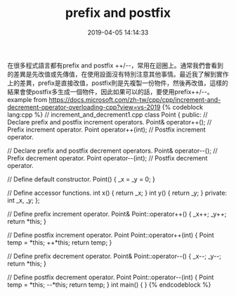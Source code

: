 ﻿---
title: prefix and postfix
date: 2019-04-05 14:14:33
category: 隨筆
tags:
- 隨筆
---
在很多程式語言都有prefix and postfix ++/--，常用在迴圈上。通常我們會看到的差異是先改值或先傳值，在使用設面沒有特別注意其他事情。最近我了解到實作上的差異，prefix是直接改值，postfix則是先複製一份物件，然後再改值，這樣的結果會使postfix多生成一個物件，因此如果可以的話，要使用prefix++/--。
example from https://docs.microsoft.com/zh-tw/cpp/cpp/increment-and-decrement-operator-overloading-cpp?view=vs-2019
{% codeblock lang:cpp %}
// increment_and_decrement1.cpp
class Point
{
public:
   // Declare prefix and postfix increment operators.
   Point& operator++();       // Prefix increment operator.
   Point operator++(int);     // Postfix increment operator.

   // Declare prefix and postfix decrement operators.
   Point& operator--();       // Prefix decrement operator.
   Point operator--(int);     // Postfix decrement operator.

   // Define default constructor.
   Point() { _x = _y = 0; }

   // Define accessor functions.
   int x() { return _x; }
   int y() { return _y; }
private:
   int _x, _y;
};

// Define prefix increment operator.
Point& Point::operator++()
{
   _x++;
   _y++;
   return *this;
}

// Define postfix increment operator.
Point Point::operator++(int)
{
   Point temp = *this;
   ++*this;
   return temp;
}

// Define prefix decrement operator.
Point& Point::operator--()
{
   _x--;
   _y--;
   return *this;
}

// Define postfix decrement operator.
Point Point::operator--(int)
{
   Point temp = *this;
   --*this;
   return temp;
}
int main()
{
}
{% endcodeblock %}